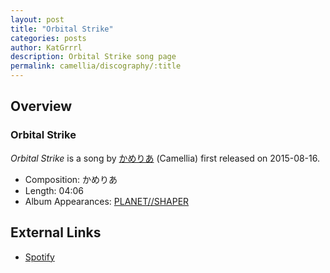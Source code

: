```yaml
---
layout: post
title: "Orbital Strike"
categories: posts
author: KatGrrrl
description: Orbital Strike song page
permalink: camellia/discography/:title
---
```


## Overview

### Orbital Strike

*Orbital Strike* is a song by [かめりあ](<{% link postsWiki/_posts/2023-12-10-camellia.md %}>) (Camellia) first released on 2015-08-16.

* Composition: かめりあ
* Length: 04:06
* Album Appearances: [PLANET//SHAPER](<{% link postsInclude/_posts/camellia/albums/PLANET--SHAPER/2023-12-12-PLANET--SHAPER.md %}>)

## External Links

* [Spotify](https://open.spotify.com/track/2zedlFyxe4SPiZrtj2OT9N?si=4f6b31fe4705481e)
